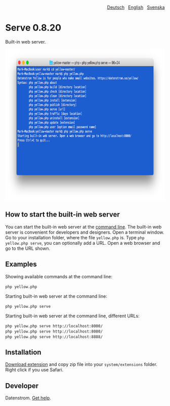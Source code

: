 <p align="right"><a href="README-de.md">Deutsch</a> &nbsp; <a href="README.md">English</a> &nbsp; <a href="README-sv.md">Svenska</a></p>

# Serve 0.8.20

Built-in web server.

<p align="center"><img src="serve-screenshot.png?raw=true" width="794" height="478" alt="Screenshot"></p>

## How to start the built-in web server

You can start the built-in web server at the [command line](https://github.com/datenstrom/yellow-extensions/tree/master/source/command). The built-in web server is convenient for developers and designers. Open a terminal window. Go to your installation folder, where the file `yellow.php` is. Type `php yellow.php serve`, you can optionally add a URL. Open a web browser and go to the URL shown.

## Examples

Showing available commands at the command line:

`php yellow.php`

Starting built-in web server at the command line:

`php yellow.php serve`  

Starting built-in web server at the command line, different URLs:

`php yellow.php serve http://localhost:8000/`  
`php yellow.php serve http://localhost:8080/`  
`php yellow.php serve http://localhost:8888/`  

## Installation

[Download extension](https://github.com/datenstrom/yellow-extensions/raw/master/zip/serve.zip) and copy zip file into your `system/extensions` folder. Right click if you use Safari.

## Developer

Datenstrom. [Get help](https://datenstrom.se/yellow/help/).
